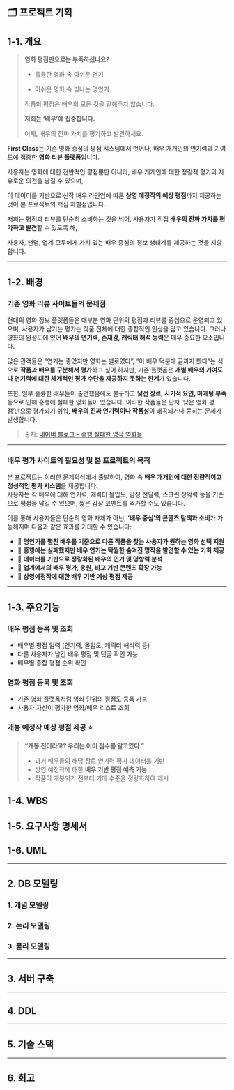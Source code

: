 ## 🗂️ 프로젝트 기획
## 1-1. 개요


> **영화 평점만으로는 부족하셨나요?**  
> - 훌륭한 영화 속 아쉬운 연기
>   
> - 아쉬운 영화 속 빛나는 명연기
>   
>   
> 작품의 평점은 배우의 모든 것을 말해주지 않습니다.  
>   
> **저희는 ‘배우’에 집중합니다.**
> 
> 이제, 배우의 진짜 가치를 평가하고 발견하세요.
>
> 



**First Class**는 기존 영화 중심의 평점 시스템에서 벗어나, 배우 개개인의 연기력과 기여도에 집중한 **영화 리뷰 플랫폼**입니다.  

사용자는 영화에 대한 전반적인 평점뿐만 아니라, 배우 개개인에 대한 정량적 평가와 자유로운 의견을 남길 수 있으며,  

이 데이터를 기반으로 신작 배우 라인업에 따른 **상영 예정작의 예상 평점**까지 제공하는 것이 본 프로젝트의 핵심 차별점입니다.

저희는 평점과 리뷰를 단순히 소비하는 것을 넘어, 사용자가 직접 **배우의 진짜 가치를 평가하고 발견**할 수 있도록 해,

사용자, 팬덤, 업계 모두에게 가치 있는 배우 중심의 정보 생태계를 제공하는 것을 지향합니다.

---

## 1-2. 배경

### 기존 영화 리뷰 사이트들의 문제점

현대의 영화 정보 플랫폼들은 대부분 영화 단위의 평점과 리뷰를 중심으로 운영되고 있으며, 사용자가 남기는 평가는 작품 전체에 대한 종합적인 인상을 담고 있습니다. 그러나 영화의 완성도에 있어 **배우의 연기력, 존재감, 캐릭터 해석 능력**은 매우 중요한 요소입니다.

많은 관객들은 “연기는 좋았지만 영화는 별로였다”, “이 배우 덕분에 끝까지 봤다”는 식으로 **작품과 배우를 구분해서 평가**하고 싶어 하지만, 기존 플랫폼은 **개별 배우의 기여도나 연기력에 대한 체계적인 평가 수단을 제공하지 못하는 한계**가 있습니다.

또한, 일부 훌륭한 배우들이 출연했음에도 불구하고 **낯선 장르, 시기적 요인, 마케팅 부족** 등으로 인해 흥행에 실패한 영화들이 있습니다. 이러한 작품들은 단지 ‘낮은 영화 평점’만으로 평가되기 쉬워, **배우의 진짜 연기력이나 작품성**이 왜곡되거나 묻히는 문제가 발생합니다.  
> 출처: [네이버 블로그 – 흥행 실패한 명작 영화들](https://blog.naver.com/dynamis89/222227879393)

---

### 배우 평가 사이트의 필요성 및 본 프로젝트의 목적

본 프로젝트는 이러한 문제의식에서 출발하여, 영화 속 **배우 개개인에 대한 정량적이고 정성적인 평가 시스템**을 제공합니다.  
사용자는 각 배우에 대해 연기력, 캐릭터 몰입도, 감정 전달력, 스크린 장악력 등을 기준으로 평점을 남길 수 있으며, 짧은 감상 코멘트를 추가할 수도 있습니다.

이를 통해 사용자들은 단순히 영화 자체가 아닌, **‘배우 중심’의 콘텐츠 탐색과 소비**가 가능해지며 다음과 같은 효과를 기대할 수 있습니다:

- 🎯 **명연기를 펼친 배우를 기준으로 다른 작품을 찾는 사용자가 원하는 영화 선택 지원**
- 🎯 **흥행에는 실패했지만 배우 연기는 탁월한 숨겨진 명작을 발견할 수 있는 기회 제공**
- 🎯 **데이터를 기반으로 정량화된 배우의 인기 및 영향력 분석**
- 🎯 **업계에서의 배우 평가, 응원, 비교 기반 콘텐츠 확장 가능**
- 🎯 **상영예정작에 대한 배우 기반 예상 평점 제공**

---

## 1-3. 주요기능

### 배우 평점 등록 및 조회
- 배우별 평점 입력 (연기력, 몰입도, 캐릭터 해석력 등)
- 다른 사용자가 남긴 배우 평점 및 댓글 확인 가능
- 배우별 종합 평점 순위 확인

### 영화 평점 등록 및 조회
- 기존 영화 플랫폼처럼 영화 단위의 평점도 등록 가능
- 사용자 자신이 평가한 영화/배우 리스트 조회

### 개봉 예정작 예상 평점 제공 ⭐
> **“개봉 전이라고? 우리는 이미 점수를 알고있다.”**  
> - 과거 배우들의 해당 장르 연기력 평가 데이터를 기반 
> - 상영 예정작에 대한 **배우 기반 평점 예측 기능**
> - 작품이 개봉되기 전부터 기대 수준을 정량화하여 제시

## 1-4. WBS


## 1-5. 요구사항 명세서 


## 1-6. UML


---

## 2. DB 모델링

### 1. 개념 모델링

### 2. 논리 모델링

### 3. 물리 모델링

---

## 3. 서버 구축

---
## 4. DDL

---
## 5. 기술 스택

---
## 6. 회고
